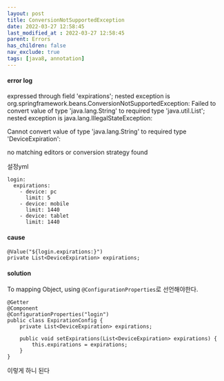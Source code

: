 ```yaml
---
layout: post
title: ConversionNotSupportedException
date: 2022-03-27 12:58:45
last_modified_at : 2022-03-27 12:58:45
parent: Errors
has_children: false
nav_exclude: true
tags: [java8, annotation]
---
```


#### error log
expressed through field 'expirations'; nested exception is org.springframework.beans.ConversionNotSupportedException: Failed to convert value of type 'java.lang.String' to required type 'java.util.List'; nested exception is java.lang.IllegalStateException:

Cannot convert value of type 'java.lang.String' to required type 'DeviceExpiration':

no matching editors or conversion strategy found

설정yml

```
login:
  expirations:
    - device: pc
      limit: 5
    - device: mobile
      limit: 1440
    - device: tablet
      limit: 1440
```

#### cause

```
@Value("${login.expirations:}")
private List<DeviceExpiration> expirations;
```

#### solution
To mapping Object, using `@ConfigurationProperties`로 선언해야한다.

```
@Getter
@Component
@ConfigurationProperties("login")
public class ExpirationConfig {
    private List<DeviceExpiration> expirations;

    public void setExpirations(List<DeviceExpiration> expirations) {
        this.expirations = expirations;
    }
}
```

이렇게 하니 된다